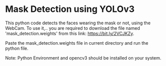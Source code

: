 # Mask Detection using YOLOv3

This python code detects the faces wearing the mask or not, using the WebCam.
To use it,.. you are required to download the file named 'mask_detection.weights' from this link: https://bit.ly/2VCJKZy.

Paste the mask_detection.weights file in current directory and run the python file.

Note: Python Environment and opencv3 should be installed on your system. 
 
